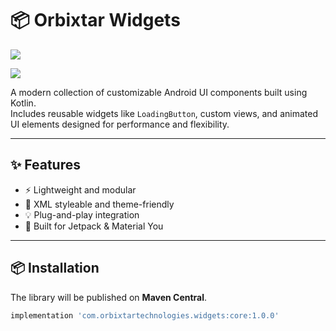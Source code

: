 # 📦 Orbixtar Widgets

<!--[![](https://img.shields.io/maven-central/v/com.orbixtartechnologies.widgets/core)](https://search.maven.org/artifact/com.orbixtartechnologies.widgets/core)-->
[![](https://img.shields.io/github/license/Orbixtar/android-widgets)](LICENSE)
<!-- [![](https://img.shields.io/github/workflow/status/Orbixtar/widgets/CI)](https://github.com/Orbixtar/widgets/actions) -->
[![](https://img.shields.io/badge/built_with-Kotlin-blueviolet.svg)](https://kotlinlang.org)

A modern collection of customizable Android UI components built using Kotlin.  
Includes reusable widgets like `LoadingButton`, custom views, and animated UI elements designed for performance and flexibility.

---

## ✨ Features

- ⚡ Lightweight and modular
- 🎨 XML styleable and theme-friendly
- 💡 Plug-and-play integration
- 📱 Built for Jetpack & Material You

---

## 📦 Installation

The library will be published on **Maven Central**.

```groovy
implementation 'com.orbixtartechnologies.widgets:core:1.0.0'
